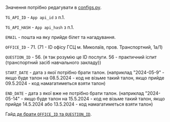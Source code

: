 Значення потрібно редагувати в [configs.py](/hsc_gov_subscriber/configs.py).

`TG_API_ID` - `App api_id` з п.1.

`TG_API_HASH` - `App api_hash` з п.1.

`EMAIL` - пошта на яку прийде білет та нагадування.

`OFFICE_ID` - 71. (71 - ID офісу ГСЦ м. Миколаїв, пров. Транспортний, 1а/1)

`QUESTION_ID` - 56. (я так розумію це ID послуги. 56 - практичний іспит (транспортний засіб навчального закладу))

`START_DATE` - дата з якої потрібно брати талон. (наприклад "2024-05-9" - якщо буде талон на 08.5.2024 - код не візьме
такий талон, якщо прийде 09.5.2024 - код намагатиметься взяти талон)

`END_DATE` - дата з якої вже не потрібно брати талон. (наприклад "2024-05-14" - якщо буде талон на 15.5.2024 - код не
візьме такий талон, якщо прийде 14.5.2024 або 13.5.2024 - код намагатиметься взяти талон)

Гайд [де брати `OFFICE_ID` та `QUESTION_ID`](/content/configs/browser_requests/pract_ispt_id.md).
